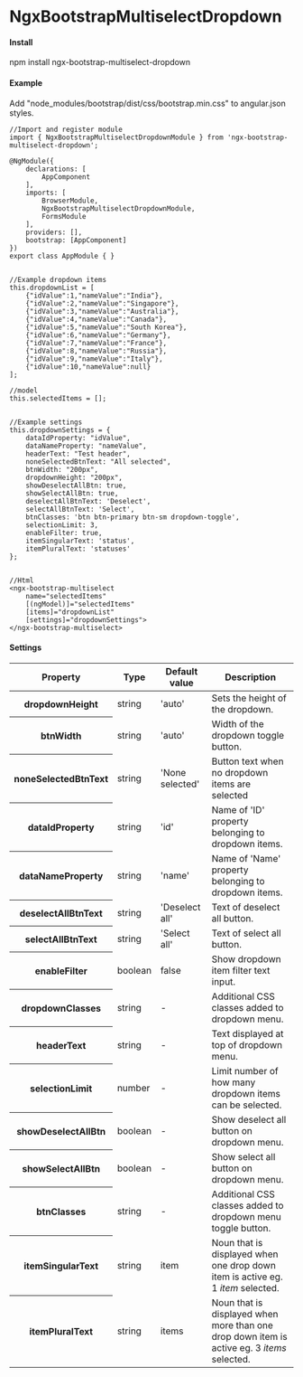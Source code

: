 # NgxBootstrapMultiselectDropdown

<h4>Install</h4>
<p>
    npm install ngx-bootstrap-multiselect-dropdown
</p>

<h4>Example</h4>
<p>
    Add "node_modules/bootstrap/dist/css/bootstrap.min.css" to angular.json styles. 
</p>

```
//Import and register module
import { NgxBootstrapMultiselectDropdownModule } from 'ngx-bootstrap-multiselect-dropdown';

@NgModule({
    declarations: [
        AppComponent
    ],
    imports: [
        BrowserModule,
        NgxBootstrapMultiselectDropdownModule,
        FormsModule
    ],
    providers: [],
    bootstrap: [AppComponent]
})
export class AppModule { }


//Example dropdown items
this.dropdownList = [
    {"idValue":1,"nameValue":"India"},
    {"idValue":2,"nameValue":"Singapore"},
    {"idValue":3,"nameValue":"Australia"},
    {"idValue":4,"nameValue":"Canada"},
    {"idValue":5,"nameValue":"South Korea"},
    {"idValue":6,"nameValue":"Germany"},
    {"idValue":7,"nameValue":"France"},
    {"idValue":8,"nameValue":"Russia"},
    {"idValue":9,"nameValue":"Italy"},
    {"idValue":10,"nameValue":null}
];

//model
this.selectedItems = [];


//Example settings
this.dropdownSettings = {
    dataIdProperty: "idValue",
    dataNameProperty: "nameValue",
    headerText: "Test header",
    noneSelectedBtnText: "All selected",
    btnWidth: "200px",
    dropdownHeight: "200px",
    showDeselectAllBtn: true,
    showSelectAllBtn: true,
    deselectAllBtnText: 'Deselect',
    selectAllBtnText: 'Select',
    btnClasses: 'btn btn-primary btn-sm dropdown-toggle',
    selectionLimit: 3,
    enableFilter: true,
    itemSingularText: 'status',
    itemPluralText: 'statuses'
};


//Html
<ngx-bootstrap-multiselect
    name="selectedItems" 
    [(ngModel)]="selectedItems" 
    [items]="dropdownList" 
    [settings]="dropdownSettings">
</ngx-bootstrap-multiselect>
```


<h4>Settings</h4>
<table class="table">
    <thead>
        <tr>
            <th>Property</th>
            <th>Type</th>
            <th>Default value</th>
            <th>Description</th>
        </tr>
    </thead>
    <tbody>
        <tr>
            <th>dropdownHeight</th>
            <td>string</td>
            <td>'auto'</td>
            <td>Sets the height of the dropdown.</td>
        </tr>
        <tr>
            <th>btnWidth</th>
            <td>string</td>
            <td>'auto'</td>
            <td>Width of the dropdown toggle button.</td>
        </tr>
        <tr>
            <th>noneSelectedBtnText</th>
            <td>string</td>
            <td>'None selected'</td>
            <td>Button text when no dropdown items are selected</td>
        </tr>
        <tr>
            <th>dataIdProperty</th>
            <td>string</td>
            <td>'id'</td>
            <td>Name of 'ID' property belonging to dropdown items.</td>
        </tr>
        <tr>
            <th>dataNameProperty</th>
            <td>string</td>
            <td>'name'</td>
            <td>Name of 'Name' property belonging to dropdown items.</td>
        </tr>
        <tr>
            <th>deselectAllBtnText</th>
            <td>string</td>
            <td>'Deselect all'</td>
            <td>Text of deselect all button.</td>
        </tr>
        <tr>
            <th>selectAllBtnText</th>
            <td>string</td>
            <td>'Select all'</td>
            <td>Text of select all button.</td>
        </tr>
        <tr>
            <th>enableFilter</th>
            <td>boolean</td>
            <td>false</td>
            <td>Show dropdown item filter text input.</td>
        </tr>
        <tr>
            <th>dropdownClasses</th>
            <td>string</td>
            <td>-</td>
            <td>Additional CSS classes added to dropdown menu.</td>
        </tr>
        <tr>
            <th>headerText</th>
            <td>string</td>
            <td>-</td>
            <td>Text displayed at top of dropdown menu.</td>
        </tr>
        <tr>
            <th>selectionLimit</th>
            <td>number</td>
            <td>-</td>
            <td>Limit number of how many dropdown items can be selected.</td>
        </tr>
        <tr>
            <th>showDeselectAllBtn</th>
            <td>boolean</td>
            <td>-</td>
            <td>Show deselect all button on dropdown menu.</td>
        </tr>
        <tr>
            <th>showSelectAllBtn</th>
            <td>boolean</td>
            <td>-</td>
            <td>Show select all button on dropdown menu.</td>
        </tr>
        <tr>
            <th>btnClasses</th>
            <td>string</td>
            <td>-</td>
            <td>Additional CSS classes added to dropdown menu toggle button.</td>
        </tr>
        <tr>
            <th>itemSingularText</th>
            <td>string</td>
            <td>item</td>
            <td>Noun that is displayed when one drop down item is active eg. 1 <i>item</i> selected.</td>
        </tr>
        <tr>
            <th>itemPluralText</th>
            <td>string</td>
            <td>items</td>
            <td>Noun that is displayed when more than one drop down item is active eg. 3 <i>items</i> selected.</td>
        </tr>
    </tbody>
</table>